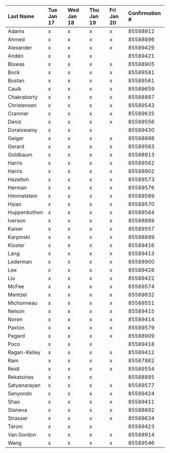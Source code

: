 
|	Last Name	|	Tue Jan 17	|	Wed Jan 18	|	Thu Jan 19	|	Fri Jan 20	| Confirmation #	|
|:--- |:--- |:--- |:--- |:--- |:--- |
|	Adams	|	x	|	x	|	x	|	x	|	85588912	|
|	Ahmed	|	x	|	x	|	x	|	x	|	85588896	|
|	Alexander	|	x	|	x	|	x	|	x	|	85589429	|
|	Andén	|	x	|	x	|	x	|		|	85589421	|
|	Biswas	|	x	|	x	|	x	|	x	|	85588905	|
|	Bock	|	x	|	x	|	x	|	x	|	85589581	|
|	Bostan	|	x	|	x	|	x	|	x	|	85589561	|
|	Caulk	|	x	|	x	|	x	|	x	|	85589659	|
|	Chakraborty	|	x	|	x	|	x	|	x	|	85588897	|
|	Christensen	|	x	|	x	|	x	|	x	|	85589543	|
|	Cranmer	|	x	|	x	|	x	|	x	|	85589635	|
|	Deniz	|	x	|	x	|	x	|	x	|	85589556	|
|	Doraiswamy	|	x	|	x	|	x	|		|	85589430	|
|	Geiger	|	x	|	x	|	x	|	x	|	85588898	|
|	Gerard	|	x	|	x	|	x	|	x	|	85589563	|
|	Goldbaum	|	x	|	x	|	x	|	x	|	85588913	|
|	Harris	|	x	|	x	|	x	|	x	|	85589562	|
|	Harris	|	x	|	x	|	x	|	x	|	85588902	|
|	Hazelton	|	x	|	x	|	x	|	x	|	85589573	|
|	Herman	|	x	|	x	|	x	|	x	|	85589576	|
|	Himmelstein	|	x	|	x	|	x	|	x	|	85589569	|
|	Hsiao	|	x	|	x	|	x	|	x	|	85589570	|
|	Huppenkothen	|	x	|	x	|	x	|	x	|	85589564	|
|	Iverson	|	x	|	x	|	x	|	x	|	85588889	|
|	Kaiser	|	x	|	x	|	x	|	x	|	85589557	|
|	Karpinski	|	x	|	x	|	x	|	x	|	85588899	|
|	Kloster	|	x	|	x	|	x	|	x	|	85589416	|
|	Lang	|	x	|	x	|	x	|	x	|	85589413	|
|	Lederman	|	x	|	x	|	x	|	x	|	85588900	|
|	Lee	|	x	|	x	|	x	|	x	|	85589428	|
|	Liu	|	x	|	x	|	x	|	x	|	85589422	|
|	McFee	|	x	|	x	|	x	|	x	|	85589574	|
|	Mentzel	|	x	|	x	|	x	|	x	|	85589632	|
|	Michonneau	|	x	|	x	|	x	|	x	|	85589551	|
|	Nelson	|	x	|	x	|	x	|	x	|	85589415	|
|	Noren	|	x	|	x	|	x	|	x	|	85589414	|
|	Paxton	|	x	|	x	|	x	|	x	|	85589579	|
|	Pegard	|	x	|	x	|	x	|	x	|	85588909	|
|	Poco	|	x	|	x	|	x	|		|	85589418	|
|	Ragan-Kelley	|	x	|	x	|	x	|	x	|	85589412	|
|	Ram	|	x	|	x	|	x	|	x	|	85587862	|
|	Reidl	|	x	|	x	|	x	|	x	|	85589554	|
|	Rekatsinas	|	x	|	x	|	x	|		|	85588895	|
|	Satyanarayan	|	x	|	x	|	x	|	x	|	85589577	|
|	Senyondo	|	x	|	x	|	x	|	x	|	85589424	|
|	Shao	|	x	|	x	|	x	|	x	|	85589411	|
|	Staneva	|	x	|	x	|	x	|	x	|	85588892	|
|	Strasser	|	x	|	x	|	x	|	x	|	85589634	|
|	Taroni	|	x	|	x	|	x	|		|	85589423	|
|	Van Gordon	|	x	|	x	|	x	|	x	|	85588914	|
|	Wang	|	x	|	x	|	x	|	x	|	85589546	|
